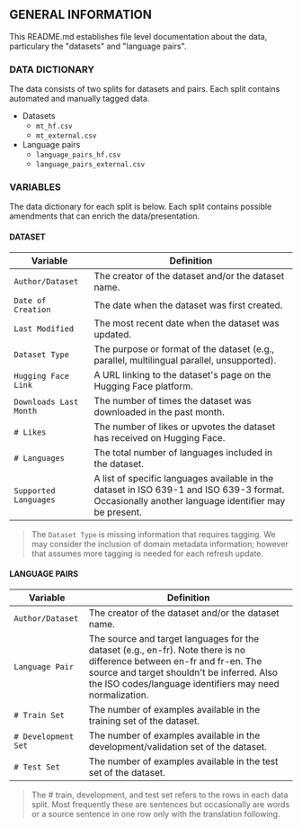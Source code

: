 ## GENERAL INFORMATION
This README.md establishes file level documentation about the data, particulary the "datasets" and "language pairs".

### DATA DICTIONARY
The data consists of two splits for datasets and pairs. Each split contains automated and manually tagged data. 

- Datasets
  - ```mt_hf.csv```
  - ```mt_external.csv```
- Language pairs
  - ```language_pairs_hf.csv```
  - ```language_pairs_external.csv```

### VARIABLES
The data dictionary for each split is below. Each split contains possible amendments that can enrich the data/presentation.

#### DATASET 
| **Variable**            | **Definition**                                                                                  |
|--------------------------|-----------------------------------------------------------------------------------------------|
| `Author/Dataset`         | The creator of the dataset and/or the dataset name.                                           |
| `Date of Creation`       | The date when the dataset was first created.                                                  |
| `Last Modified`          | The most recent date when the dataset was updated.                                            |
| `Dataset Type`           | The purpose or format of the dataset (e.g., parallel, multilingual parallel, unsupported).   |
| `Hugging Face Link`      | A URL linking to the dataset's page on the Hugging Face platform.                             |
| `Downloads Last Month`   | The number of times the dataset was downloaded in the past month.                             |
| `# Likes`                | The number of likes or upvotes the dataset has received on Hugging Face.                      |
| `# Languages`            | The total number of languages included in the dataset.                                        |
| `Supported Languages`    | A list of specific languages available in the dataset in ISO 639-1 and ISO 639-3 format. Occasionally another language identifier may be present.                     |

> The ```Dataset Type``` is missing information that requires tagging. We may consider the inclusion of domain metadata information; however that assumes more tagging is needed for each refresh update.

#### LANGUAGE PAIRS 
| **Variable**         | **Definition**                                                                      |
|-----------------------|-------------------------------------------------------------------------------------|
| `Author/Dataset`      | The creator of the dataset and/or the dataset name.                                |
| `Language Pair`       | The source and target languages for the dataset (e.g., en-fr). Note there is no difference between en-fr and fr-en. The source and target shouldn't be inferred. Also the ISO codes/language identifiers may need normalization.       |
| `# Train Set`         | The number of examples available in the training set of the dataset.               |
| `# Development Set`   | The number of examples available in the development/validation set of the dataset. |
| `# Test Set`          | The number of examples available in the test set of the dataset.                   |

> The # train, development, and test set refers to the rows in each data split. Most frequently these are sentences but occasionally are words or a source sentence in one row only with the translation following.
